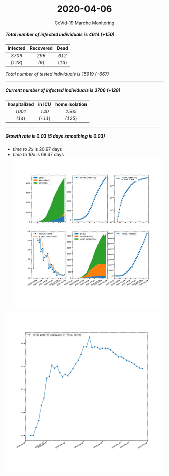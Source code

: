 <div align='center'>

# 2020-04-06
CoVid-19 Marche Monitoring
</div>

##### Total number of infected individuals is 4614 (+150)
Infected | Recovered | Dead
:---: | :---: | :---:
*3706* | *296* | *612*
*(128*) | *(9*) | (*13*)

*Total number of tested individuals is 15919 (+667)*
***
##### Current number of infected individuals is 3706 (+128)
hospitalized | in ICU | home isolation
:---: | :---: | :---:
*1001* |*140* |*2565*
*(14*) |*(-11*) |*(125*)
***
##### Growth rate is 0.03 (5 days smoothing is 0.03)
- *time to 2x* is 20.97 days
- *time to 10x* is 69.67 days
![stats][stats]

![infected_normalized][infected_normalized]

[stats]: stats_Marche.png
[infected_normalized]: infected_normalized_Marche.png
